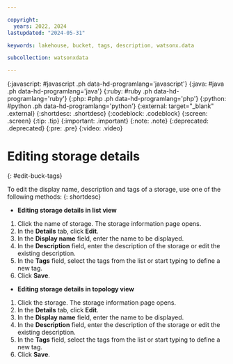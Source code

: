 ```yaml
---

copyright:
  years: 2022, 2024
lastupdated: "2024-05-31"

keywords: lakehouse, bucket, tags, description, watsonx.data

subcollection: watsonxdata

---
```


{:javascript: #javascript .ph data-hd-programlang='javascript'}
{:java: #java .ph data-hd-programlang='java'}
{:ruby: #ruby .ph data-hd-programlang='ruby'}
{:php: #php .ph data-hd-programlang='php'}
{:python: #python .ph data-hd-programlang='python'}
{:external: target="_blank" .external}
{:shortdesc: .shortdesc}
{:codeblock: .codeblock}
{:screen: .screen}
{:tip: .tip}
{:important: .important}
{:note: .note}
{:deprecated: .deprecated}
{:pre: .pre}
{:video: .video}

# Editing storage details
{: #edit-buck-tags}

To edit the display name, description and tags of a storage, use one of the following methods:
{: shortdesc}

- **Editing storage details in list view**

1. Click the name of storage. The storage information page opens.
2. In the **Details** tab, click **Edit**.
3. In the **Display name** field, enter the name to be displayed.
3. In the **Description** field, enter the description of the storage or edit the existing description.
4. In the **Tags** field, select the tags from the list or start typing to define a new tag.
5. Click **Save**.

- **Editing storage details in topology view**

1. Click the storage. The storage information page opens.
2. In the **Details** tab, click **Edit**.
3. In the **Display name** field, enter the name to be displayed.
3. In the **Description** field, enter the description of the storage or edit the existing description.
4. In the **Tags** field, select the tags from the list or start typing to define a new tag.
5. Click **Save**.
